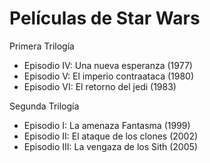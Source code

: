 # Películas de Star Wars

Primera Trilogía 
* Episodio IV: Una nueva esperanza (1977)
* Episodio V: El imperio contraataca (1980)
* Episodio VI: El retorno del jedi (1983)

Segunda Trilogía 
* Episodio I: La amenaza Fantasma (1999)
* Episodio II: El ataque de los clones (2002)
* Episodio III: La vengaza de los Sith (2005)

